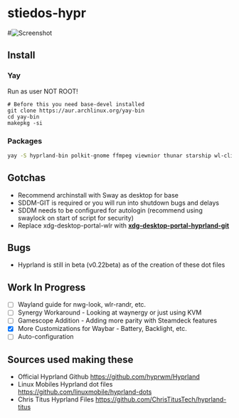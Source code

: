# stiedos-hypr

#![Screenshot](https://github.com/onerealti/raw/stiedos-hypr/)

## Install

### Yay

Run as user NOT ROOT!

```
# Before this you need base-devel installed
git clone https://aur.archlinux.org/yay-bin
cd yay-bin
makepkg -si
```

### Packages

``` bash
yay -S hyprland-bin polkit-gnome ffmpeg viewnior thunar starship wl-clipboard swaybg grimblast-git ffmpegthumbnailer playerctl noise-suppression-for-voice thunar-archive-plugin kitty waybar-hyprland wlogout swaylock-effects sddm-git nwg-look-bin papirus-icon-theme dunst illum-git rofi-lbonn-wayland-git aritim-dark-gtk-git pulseaudio pulseaudio-bluetooth pamixer firefox-beta-bin brightnessctl
```

## Gotchas

- Recommend archinstall with Sway as desktop for base
- SDDM-GIT is required or you will run into shutdown bugs and delays
- SDDM needs to be configured for autologin (recommend using swaylock on start of script for security)
- Replace xdg-desktop-portal-wlr with **[xdg-desktop-portal-hyprland-git](https://wiki.hyprland.org/hyprland-wiki/pages/Useful-Utilities/Hyprland-desktop-portal/)**

## Bugs

- Hyprland is still in beta (v0.22beta) as of the creation of these dot files

## Work In Progress

- [ ] Wayland guide for nwg-look, wlr-randr, etc.
- [ ] Synergy Workaround - Looking at waynergy or just using KVM
- [ ] Gamescope Addition - Adding more parity with Steamdeck features
- [x] More Customizations for Waybar - Battery, Backlight, etc.
- [ ] Auto-configuration

## Sources used making these

- Official Hyprland Github <https://github.com/hyprwm/Hyprland>
- Linux Mobiles Hyprland dot files <https://github.com/linuxmobile/hyprland-dots>
- Chris Titus Hyprland Files <https://github.com/ChrisTitusTech/hyprland-titus>
